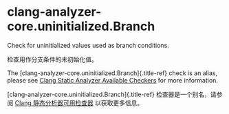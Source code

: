 # clang-analyzer-core.uninitialized.Branch

Check for uninitialized values used as branch conditions.

检查用作分支条件的未初始化值。

The [clang-analyzer-core.uninitialized.Branch]{.title-ref} check is an alias, please see [Clang Static Analyzer Available Checkers](https://clang.llvm.org/docs/analyzer/checkers.html#core-uninitialized-branch) for more information.

[clang-analyzer-core.uninitialized.Branch]{.title-ref} 检查器是一个别名，请参阅 [Clang 静态分析器可用检查器](https://clang.llvm.org/docs/analyzer/checkers.html#core-uninitialized-branch) 以获取更多信息。
